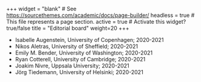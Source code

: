 +++
widget = "blank"  # See https://sourcethemes.com/academic/docs/page-builder/
headless = true  # This file represents a page section.
active = true  # Activate this widget? true/false
title = "Editorial board"
weight=20
+++

* Isabelle Augenstein, University of Copenhagen; 2020-2021
* Nikos Aletras, University of Sheffield; 2020-2021
* Emily M. Bender, University of Washington; 2020-2021
* Ryan Cotterell, University of Cambridge; 2020-2021
* Joakim Nivre, Uppsala University; 2020-2021
* Jörg Tiedemann, University of Helsinki; 2020-2021

